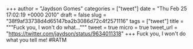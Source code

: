 
+++
author = "Jaydson Gomes"
categories = ["tweet"]
date = "Thu Feb 25 17:02:19 +0000 2010"
draft = false
slug = "38f9af33738d4d65147ba2b3086d72c4f2571116"
tags = ["tweet"]
title = """Fuck you, I won't do what..."""
tweet = true
micro = true
tweet_url = "https://twitter.com/jaydson/status/9634011318"
+++
Fuck you, I won't do what you tell me! #RATM
